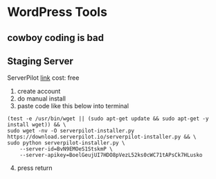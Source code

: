 # WordPress Tools

## cowboy coding is bad

## Staging Server

ServerPilot
[link](https://serverpilot.io/)
cost: free

1. create account
2. do manual install
3. paste code like this below into terminal

```
(test -e /usr/bin/wget || (sudo apt-get update && sudo apt-get -y install wget)) && \
sudo wget -nv -O serverpilot-installer.py https://download.serverpilot.io/serverpilot-installer.py && \
sudo python serverpilot-installer.py \
    --server-id=BvN9EMOeS1StskmP \
    --server-apikey=BoelGeujUI7HDO8pVezL52ks0cWC71tAPsCk7HLusko
```

4. press return

